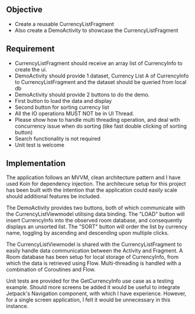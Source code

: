 ## Objective
- Create a reusable CurrencyListFragment
- Also create a DemoActivity to showcase the CurrencyListFragment

## Requirement
- CurrencyListFragment should receive an array list of CurrencyInfo to create the ui.
- DemoActivity should provide 1 dataset, Currency List A of CurrencyInfo to
CurrencyListFragment and the dataset should be queried from local db
- DemoActivity should provide 2 buttons to do the demo.
- First button to load the data and display
- Second button for sorting currency list
- All the IO operations MUST NOT be in UI Thread.
- Please show how to handle multi threading operation, and deal with concurrency
issue when do sorting (like fast double clicking of sorting button)
- Search functionality is not required
- Unit test is welcome

## Implementation
The application follows an MVVM, clean architecture pattern and I have used Koin for dependency injection. The architecure setup for this project has been built with the intention that the application could easily scale should additional features be included. 

The DemoActivity provides two buttons, both of which communicate with the CurrencyListViewmodel utilising data binding. The "LOAD" button will insert CurrencyInfo into the observed room database, and consequently displays an unsorted list. The "SORT" button will order the list by currency name, toggling by ascending and descending upon multiple clicks.

The CurrencyListViewmodel is shared with the CurrencyListFragment to easily handle data communication between the Activity and Fragment. A Room database has been setup for local storage of CurrencyInfo, from which the data is retrieved using Flow. Multi-threading is handled with a combination of Coroutines and Flow. 

Unit tests are provided for the GetCurrencyInfo use case as a testing example. Should more screens be added it would be useful to integrate Jetpack's Navigation component, with which I have experience. However, for a single screen application, I felt it would be unnecessary in this instance.
